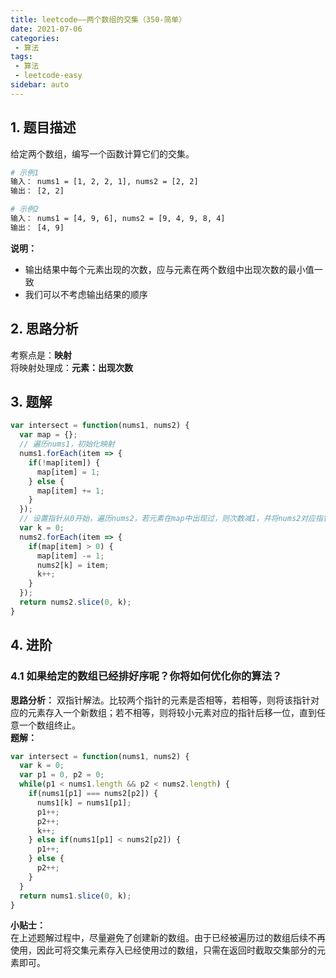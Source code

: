 ```yaml
---
title: leetcode——两个数组的交集（350-简单）
date: 2021-07-06
categories:
 - 算法
tags:
 - 算法
 - leetcode-easy
sidebar: auto
--- 
```


## 1. 题目描述  
给定两个数组，编写一个函数计算它们的交集。  

```bash
# 示例1
输入： nums1 = [1, 2, 2, 1], nums2 = [2, 2]
输出： [2, 2]

# 示例2
输入： nums1 = [4, 9, 6], nums2 = [9, 4, 9, 8, 4]
输出： [4, 9]
```

**说明：**  
- 输出结果中每个元素出现的次数，应与元素在两个数组中出现次数的最小值一致
- 我们可以不考虑输出结果的顺序

## 2. 思路分析
考察点是：**映射**  
将映射处理成：**元素：出现次数**

## 3. 题解
```js
var intersect = function(nums1, nums2) {
  var map = {};
  // 遍历nums1，初始化映射
  nums1.forEach(item => {
    if(!map[item]) {
      map[item] = 1;
    } else {
      map[item] += 1;
    }
  });
  // 设置指针从0开始，遍历nums2，若元素在map中出现过，则次数减1，并将nums2对应指针位置的元素赋值为目标元素
  var k = 0;
  nums2.forEach(item => {
    if(map[item] > 0) {
      map[item] -= 1;
      nums2[k] = item;
      k++;
    }
  });
  return nums2.slice(0, k);
}
```

## 4. 进阶
### 4.1 如果给定的数组已经排好序呢？你将如何优化你的算法？
**思路分析：** 
双指针解法。比较两个指针的元素是否相等，若相等，则将该指针对应的元素存入一个新数组；若不相等，则将较小元素对应的指针后移一位，直到任意一个数组终止。  
**题解：**  
```js
var intersect = function(nums1, nums2) {
  var k = 0;
  var p1 = 0, p2 = 0;
  while(p1 < nums1.length && p2 < nums2.length) {
    if(nums1[p1] === nums2[p2]) {
      nums1[k] = nums1[p1];
      p1++;
      p2++;
      k++;
    } else if(nums1[p1] < nums2[p2]) {
      p1++;
    } else {
      p2++;
    }
  }
  return nums1.slice(0, k);
}
```

**小贴士：**  
在上述题解过程中，尽量避免了创建新的数组。由于已经被遍历过的数组后续不再使用，因此可将交集元素存入已经使用过的数组，只需在返回时截取交集部分的元素即可。
